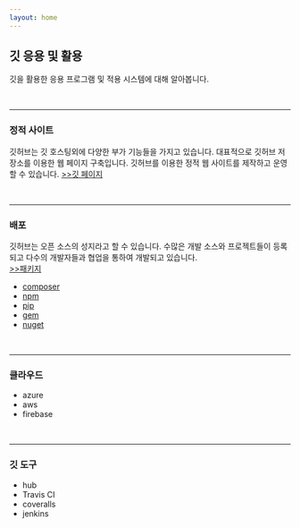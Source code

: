```yaml
---
layout: home
---
```

## 깃 응용 및 활용
깃을 활용한 응용 프로그램 및 적용 시스템에 대해 알아봅니다.  

<br>
<hr>

### 정적 사이트
깃허브는 깃 호스팅외에 다양한 부가 기능들을 가지고 있습니다. 대표적으로 깃허브 저장소를 이용한 웹 페이지 구축입니다. 깃허브를 이용한 정적 웹 사이트를 제작하고 운영할 수 있습니다. [>>깃 페이지](gitpage)

<br>
<hr>

### 배포
깃허브는 오픈 소스의 성지라고 할 수 있습니다. 수많은 개발 소스와 프로젝트들이 등록되고 다수의 개발자들과 협업을 통하여 개발되고 있습니다.  
[>>패키지](packages)

* [composer](packages/composer)
* [npm](packages/npm)
* [pip](packages/pip)
* [gem](packages/gem)
* [nuget](packages/nuget)

<br>
<hr>

### 클라우드
* azure
* aws
* firebase

<br>
<hr>

### 깃 도구
* hub
* Travis CI
* coveralls
* jenkins

<br><br><br>